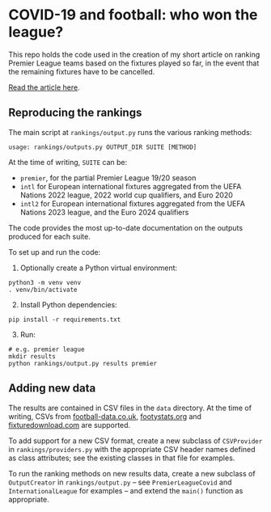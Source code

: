 # COVID-19 and football: who won the league?

This repo holds the code used in the creation of my short article on ranking
Premier League teams based on the fixtures played so far, in the event that the
remaining fixtures have to be cancelled.

[Read the article here](https://ac.joesingo.co.uk/articles/football/index.html).

## Reproducing the rankings

The main script at `rankings/output.py` runs the various ranking methods:

```
usage: rankings/outputs.py OUTPUT_DIR SUITE [METHOD]
```

At the time of writing, `SUITE` can be:
- `premier`, for the partial Premier League 19/20 season
- `intl` for European international fixtures aggregated from the UEFA Nations
  2022 league, 2022 world cup qualifiers, and Euro 2020
- `intl2` for European international fixtures aggregated from the UEFA Nations
  2023 league, and the Euro 2024 qualifiers

The code provides the most up-to-date documentation on the outputs produced for
each suite.

To set up and run the code:

1. Optionally create a Python virtual environment:
```shell
python3 -m venv venv
. venv/bin/activate
```
2. Install Python dependencies:
```shell
pip install -r requirements.txt
```
3. Run:
```shell
# e.g. premier league
mkdir results
python rankings/output.py results premier
```

## Adding new data

The results are contained in CSV files in the `data` directory. At the time of
writing, CSVs from [football-data.co.uk](http://www.football-data.co.uk),
[footystats.org](http://www.footystats.org) and
[fixturedownload.com](https://fixturedownload.com/) are supported.

To add support for a new CSV format, create a new subclass of `CSVProvider` in
`rankings/providers.py` with the appropriate CSV header names defined as class
attributes; see the existing classes in that file for examples.

To run the ranking methods on new results data, create a new subclass of
`OutputCreator` in `rankings/output.py` – see `PremierLeagueCovid` and
`InternationalLeague` for examples – and extend the `main()` function as
appropriate.
